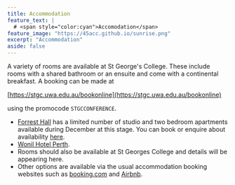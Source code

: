 ```yaml
---
title: Accommodation
feature_text: | 
  # <span style="color:cyan">Accomodation</span>
feature_image: "https://45acc.github.io/sunrise.png"
excerpt: "Accommodation"
aside: false
---
```



A variety of rooms are available at St George's College. These include rooms with a shared bathroom or an ensuite and come with a continental breakfast. A booking can be made at 

[https://stgc.uwa.edu.au/bookonline](https://stgc.uwa.edu.au/bookonline)

using the promocode `STGCCONFERENCE`.


- [Forrest Hall](https://www.forrestresearch.org.au/forrest-hall/) has a limited number of studio and two bedroom apartments available during December at this stage. You can book or enquire about availability [here](https://www.uwa.edu.au/study/student-life/accommodation/short-stays).
- [Wonil Hotel Perth](https://all.accor.com/hotel/C0T1/index.en.shtml?utm_campaign=seo+maps&utm_medium=seo+maps&utm_source=google+Maps).
- Rooms should also be available at St Georges College and details will be appearing here.
- Other options are available via the usual accommodation booking websites such as [booking.com](booking.com) and [Airbnb](https://www.airbnb.com.au).
